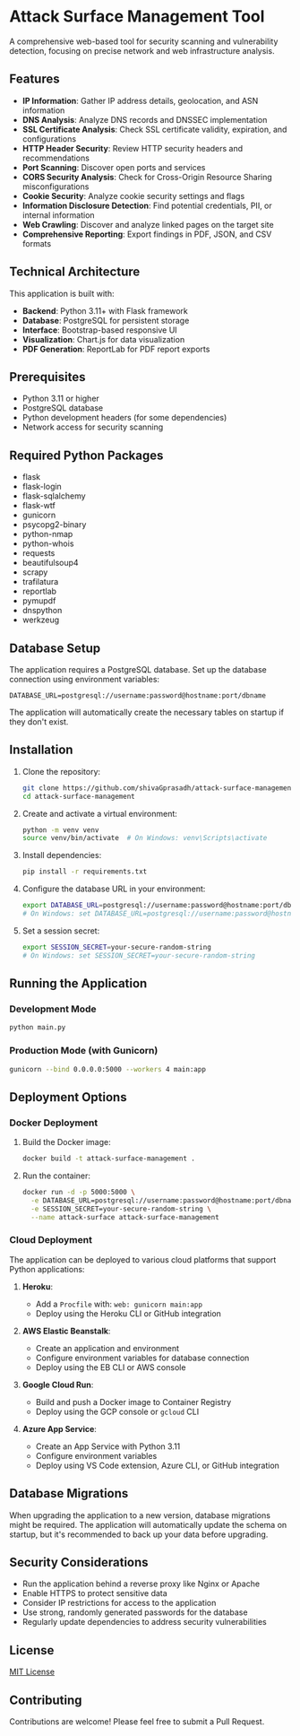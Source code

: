 # Attack Surface Management Tool

A comprehensive web-based tool for security scanning and vulnerability detection, focusing on precise network and web infrastructure analysis.

## Features

- **IP Information**: Gather IP address details, geolocation, and ASN information
- **DNS Analysis**: Analyze DNS records and DNSSEC implementation
- **SSL Certificate Analysis**: Check SSL certificate validity, expiration, and configurations
- **HTTP Header Security**: Review HTTP security headers and recommendations
- **Port Scanning**: Discover open ports and services
- **CORS Security Analysis**: Check for Cross-Origin Resource Sharing misconfigurations
- **Cookie Security**: Analyze cookie security settings and flags
- **Information Disclosure Detection**: Find potential credentials, PII, or internal information
- **Web Crawling**: Discover and analyze linked pages on the target site
- **Comprehensive Reporting**: Export findings in PDF, JSON, and CSV formats

## Technical Architecture

This application is built with:

- **Backend**: Python 3.11+ with Flask framework
- **Database**: PostgreSQL for persistent storage
- **Interface**: Bootstrap-based responsive UI
- **Visualization**: Chart.js for data visualization
- **PDF Generation**: ReportLab for PDF report exports

## Prerequisites

- Python 3.11 or higher
- PostgreSQL database
- Python development headers (for some dependencies)
- Network access for security scanning

## Required Python Packages

- flask
- flask-login
- flask-sqlalchemy
- flask-wtf
- gunicorn
- psycopg2-binary
- python-nmap
- python-whois
- requests
- beautifulsoup4
- scrapy
- trafilatura
- reportlab
- pymupdf
- dnspython
- werkzeug

## Database Setup

The application requires a PostgreSQL database. Set up the database connection using environment variables:

```
DATABASE_URL=postgresql://username:password@hostname:port/dbname
```

The application will automatically create the necessary tables on startup if they don't exist.

## Installation

1. Clone the repository:
   ```bash
   git clone https://github.com/shivaGprasadh/attack-surface-management.git
   cd attack-surface-management
   ```

2. Create and activate a virtual environment:
   ```bash
   python -m venv venv
   source venv/bin/activate  # On Windows: venv\Scripts\activate
   ```

3. Install dependencies:
   ```bash
   pip install -r requirements.txt
   ```

4. Configure the database URL in your environment:
   ```bash
   export DATABASE_URL=postgresql://username:password@hostname:port/dbname
   # On Windows: set DATABASE_URL=postgresql://username:password@hostname:port/dbname
   ```

5. Set a session secret:
   ```bash
   export SESSION_SECRET=your-secure-random-string
   # On Windows: set SESSION_SECRET=your-secure-random-string
   ```

## Running the Application

### Development Mode

```bash
python main.py
```

### Production Mode (with Gunicorn)

```bash
gunicorn --bind 0.0.0.0:5000 --workers 4 main:app
```

## Deployment Options

### Docker Deployment

1. Build the Docker image:
   ```bash
   docker build -t attack-surface-management .
   ```

2. Run the container:
   ```bash
   docker run -d -p 5000:5000 \
     -e DATABASE_URL=postgresql://username:password@hostname:port/dbname \
     -e SESSION_SECRET=your-secure-random-string \
     --name attack-surface attack-surface-management
   ```

### Cloud Deployment

The application can be deployed to various cloud platforms that support Python applications:

1. **Heroku**:
   - Add a `Procfile` with: `web: gunicorn main:app`
   - Deploy using the Heroku CLI or GitHub integration

2. **AWS Elastic Beanstalk**:
   - Create an application and environment
   - Configure environment variables for database connection
   - Deploy using the EB CLI or AWS console

3. **Google Cloud Run**:
   - Build and push a Docker image to Container Registry
   - Deploy using the GCP console or `gcloud` CLI

4. **Azure App Service**:
   - Create an App Service with Python 3.11
   - Configure environment variables
   - Deploy using VS Code extension, Azure CLI, or GitHub integration

## Database Migrations

When upgrading the application to a new version, database migrations might be required. The application will automatically update the schema on startup, but it's recommended to back up your data before upgrading.

## Security Considerations

- Run the application behind a reverse proxy like Nginx or Apache
- Enable HTTPS to protect sensitive data
- Consider IP restrictions for access to the application
- Use strong, randomly generated passwords for the database
- Regularly update dependencies to address security vulnerabilities

## License

[MIT License](LICENSE)

## Contributing

Contributions are welcome! Please feel free to submit a Pull Request.
